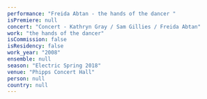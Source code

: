 ```yaml
---
performance: "Freida Abtan - the hands of the dancer "
isPremiere: null
concert: "Concert - Kathryn Gray / Sam Gillies / Freida Abtan"
work: "the hands of the dancer"
isCommission: false
isResidency: false
work_year: "2008"
ensemble: null
season: "Electric Spring 2018"
venue: "Phipps Concert Hall"
person: null
country: null
---
```


